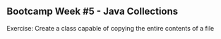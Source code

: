## Bootcamp Week #5 - Java Collections

Exercise: Create a class capable of copying the entire contents of a file
